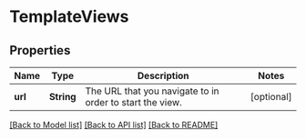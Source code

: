 # TemplateViews

## Properties
Name | Type | Description | Notes
------------ | ------------- | ------------- | -------------
**url** | **String** | The URL that you navigate to in order to start the view. | [optional] 

[[Back to Model list]](../README.md#documentation-for-models) [[Back to API list]](../README.md#documentation-for-api-endpoints) [[Back to README]](../README.md)


